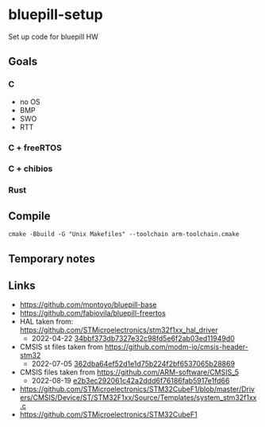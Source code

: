 # bluepill-setup
Set up code for bluepill HW

## Goals

### C
- no OS
- BMP
- SWO
- RTT


### C + freeRTOS

### C + chibios

### Rust

## Compile

`cmake -Bbuild -G "Unix Makefiles" --toolchain arm-toolchain.cmake`

## Temporary notes


## Links
- https://github.com/montoyo/bluepill-base
- https://github.com/fabiovila/bluepill-freertos
- HAL taken from: https://github.com/STMicroelectronics/stm32f1xx_hal_driver
    - 2022-04-22 [34bbf373db7327e32c98fd5e6f2ab03ed11949d0](https://github.com/STMicroelectronics/stm32f1xx_hal_driver/tree/34bbf373db7327e32c98fd5e6f2ab03ed11949d0)
- CMSIS st files taken from https://github.com/modm-io/cmsis-header-stm32
    - 2022-07-05 [362dba64ef52d1e1d75b224f2bf6537065b28869](https://github.com/modm-io/cmsis-header-stm32/tree/362dba64ef52d1e1d75b224f2bf6537065b28869)
- CMSIS files taken from https://github.com/ARM-software/CMSIS_5
    - 2022-08-19 [e2b3ec292061c42a2ddd6f76186fab5917e1fd66](https://github.com/ARM-software/CMSIS_5/tree/e2b3ec292061c42a2ddd6f76186fab5917e1fd66)
- https://github.com/STMicroelectronics/STM32CubeF1/blob/master/Drivers/CMSIS/Device/ST/STM32F1xx/Source/Templates/system_stm32f1xx.c
- https://github.com/STMicroelectronics/STM32CubeF1